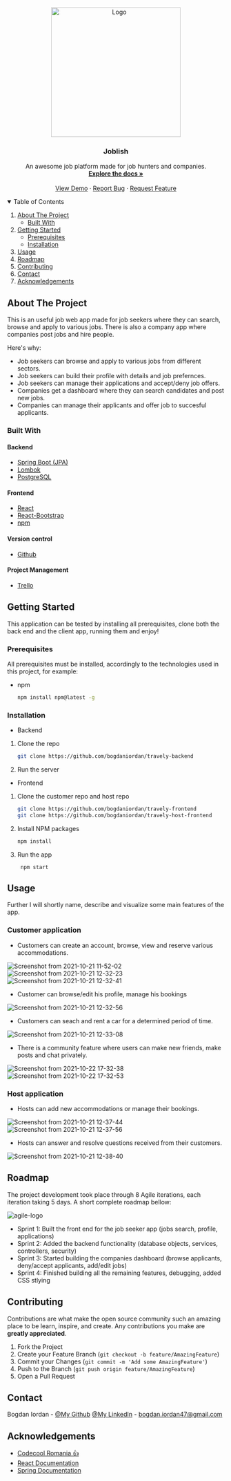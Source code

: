 <!--
*** Thanks for checking out the Best-README-Template. If you have a suggestion
*** that would make this better, please fork the repo and create a pull request
*** or simply open an issue with the tag "enhancement".
*** Thanks again! Now go create something AMAZING! :D
-->



<!-- PROJECT SHIELDS -->
<!--
*** I'm using markdown "reference style" links for readability.
*** Reference links are enclosed in brackets [ ] instead of parentheses ( ).
*** See the bottom of this document for the declaration of the reference variables
*** for contributors-url, forks-url, etc. This is an optional, concise syntax you may use.
*** https://www.markdownguide.org/basic-syntax/#reference-style-links
-->


<!-- PROJECT LOGO -->
<br />
<p align="center">
  <a href="https://github.com/bogdaniordan/joblish-bogdaniordan">
    <img src="https://images-platform.99static.com/qOrmQjoiLt3NRXu-vC7cbU2qz-Y=/118x118:1064x1064/500x500/top/smart/99designs-contests-attachments/105/105232/attachment_105232267" alt="Logo" width="300">
  </a>

  <h3 align="center">Joblish</h3>

  <p align="center">
    An awesome job platform made for job hunters and companies.
    <br />
    <a href="https://github.com/bogdaniordan/joblish-bogdaniordan"><strong>Explore the docs »</strong></a>
    <br />
    <br />
    <a href="https://github.com/bogdaniordan/joblish-bogdaniordan">View Demo</a>
    ·
    <a href="https://github.com/bogdaniordan/joblish-bogdaniordan/issues">Report Bug</a>
    ·
    <a href="https://github.com/bogdaniordan/joblish-bogdaniordan/issues">Request Feature</a>
  </p>



<!-- TABLE OF CONTENTS -->
<details open="open">
  <summary>Table of Contents</summary>
  <ol>
    <li>
      <a href="#about-the-project">About The Project</a>
      <ul>
        <li><a href="#built-with">Built With</a></li>
      </ul>
    </li>
    <li>
      <a href="#getting-started">Getting Started</a>
      <ul>
        <li><a href="#prerequisites">Prerequisites</a></li>
        <li><a href="#installation">Installation</a></li>
      </ul>
    </li>
    <li><a href="#usage">Usage</a></li>
    <li><a href="#roadmap">Roadmap</a></li>
    <li><a href="#contributing">Contributing</a></li>
    <li><a href="#contact">Contact</a></li>
    <li><a href="#acknowledgements">Acknowledgements</a></li>
  </ol>
</details>



<!-- ABOUT THE PROJECT -->
## About The Project

This is an useful job web app made for job seekers where they can search, browse and apply to various jobs. There is also a company app where companies post jobs and hire people.

Here's why:
* Job seekers can browse and apply to various jobs from different sectors.
* Job seekers can build their profile with details and job prefernces.
* Job seekers can manage their applications and accept/deny job offers.
* Companies get a dashboard where they can search candidates and post new jobs.
* Companies can manage their applicants and offer job to succesful applicants.

### Built With

#### Backend
* [Spring Boot (JPA)](https://spring.io/projects/spring-boot)
* [Lombok](https://projectlombok.org/)
* [PostgreSQL](https://www.postgresql.org/docs/13/app-psql.html)

#### Frontend
* [React](https://reactjs.org/)
* [React-Bootstrap](https://react-bootstrap.github.io/)
* [npm](https://www.npmjs.com/)

#### Version control
* [Github](https://www.gtihub.com/)

#### Project Management
* [Trello](https://www.atlassian.com/software/jira?&aceid=&adposition=&adgroup=89541897982&campaign=9124878150&creative=415542514747&device=c&keyword=jira&matchtype=e&network=g&placement=&ds_kids=p51242161283&ds_e=GOOGLE&ds_eid=700000001558501&ds_e1=GOOGLE&gclid=Cj0KCQiAnKeCBhDPARIsAFDTLTIUjm6m9LQssN_d15V_dYNqPiWaS_df09mdcnHPj-QkqTKrZfAjB6kaAhdEEALw_wcB&gclsrc=aw.ds)



<!-- GETTING STARTED -->
## Getting Started

This application can be tested by installing all prerequisites, clone both the back end and the client app, running them and enjoy!

### Prerequisites

All prerequisites must be installed, accordingly to the technologies used in this project, for example:
* npm
  ```sh
  npm install npm@latest -g
  ```

### Installation

* Backend

1. Clone the repo
   ```sh
   git clone https://github.com/bogdaniordan/travely-backend
   ```
2. Run the server

* Frontend

1. Clone the customer repo and host repo
   ```sh
   git clone https://github.com/bogdaniordan/travely-frontend
   git clone https://github.com/bogdaniordan/travely-host-frontend
   ```
2. Install NPM packages
   ```sh
   npm install
   ```
3. Run the app
   ```
    npm start
   ```

<!-- USAGE EXAMPLES -->
## Usage

Further I will shortly name, describe and visualize some main features of the app.
### Customer application
* Customers can create an account, browse, view and reserve various accommodations.

![Screenshot from 2021-10-21 11-52-02](https://user-images.githubusercontent.com/72221647/138472638-e4d9fc17-480d-410b-be05-faee82842670.png)
![Screenshot from 2021-10-21 12-32-23](https://user-images.githubusercontent.com/72221647/138472677-38e0e3a6-fefc-486f-a791-44531202b7d1.png)
![Screenshot from 2021-10-21 12-32-41](https://user-images.githubusercontent.com/72221647/138472709-83b1c1f8-23c7-4141-8485-1ee718c59ad4.png)

* Customer can browse/edit his profile, manage his bookings 

![Screenshot from 2021-10-21 12-32-56](https://user-images.githubusercontent.com/72221647/138472959-97d83070-0a05-4323-b43b-b25ca9921bb4.png)

* Customers can seach and rent a car for a determined period of time.

![Screenshot from 2021-10-21 12-33-08](https://user-images.githubusercontent.com/72221647/138473048-5ad7bbed-a358-4ca1-a60c-0cdd6c7972b9.png)

* There is a community feature where users can make new friends, make posts and chat privately.

![Screenshot from 2021-10-22 17-32-38](https://user-images.githubusercontent.com/72221647/138473289-ac423fd8-5256-45ea-9a5d-1e6ac5e27b17.png)
![Screenshot from 2021-10-22 17-32-53](https://user-images.githubusercontent.com/72221647/138473354-0aab61de-3125-41b9-a7ba-b3b6a2c89269.png)

### Host application

* Hosts can add new accommodations or manage their bookings.

![Screenshot from 2021-10-21 12-37-44](https://user-images.githubusercontent.com/72221647/138473752-28941616-bd91-4684-929a-73febe205ba3.png)
![Screenshot from 2021-10-21 12-37-56](https://user-images.githubusercontent.com/72221647/138474007-78f584ac-be14-440b-bcdf-cde7d1c92fd5.png)

* Hosts can answer and resolve questions received from their customers.

![Screenshot from 2021-10-21 12-38-40](https://user-images.githubusercontent.com/72221647/138473987-68a6cea0-d451-40ac-8e3f-5d756da24f55.png)

<!-- ROADMAP -->
## Roadmap

The project development took place through 8 Agile iterations, each iteration taking 5 days. A short complete roadmap bellow:

![agile-logo](https://user-images.githubusercontent.com/72221647/138440913-f67be820-c3a8-46d2-a35c-1f847acb2c48.png)

* Sprint 1: Built the front end for the job seeker app (jobs search, profile, applications) 
* Sprint 2: Added the backend functionality (database objects, services, controllers, security)
* Sprint 3: Started building the companies dashboard (browse applicants, deny/accept applicants, add/edit jobs)
* Sprint 4: Finished building all the remaining features, debugging, added CSS stlying 

<!-- CONTRIBUTING -->
## Contributing

Contributions are what make the open source community such an amazing place to be learn, inspire, and create. Any contributions you make are **greatly appreciated**.

1. Fork the Project
2. Create your Feature Branch (`git checkout -b feature/AmazingFeature`)
3. Commit your Changes (`git commit -m 'Add some AmazingFeature'`)
4. Push to the Branch (`git push origin feature/AmazingFeature`)
5. Open a Pull Request


<!-- CONTACT -->
## Contact

Bogdan Iordan - [@My Github](https://github.com/bogdaniordan) [@My LinkedIn](https://www.linkedin.com/in/bogdan-iordan/) - bogdan.iordan47@gmail.com


<!-- ACKNOWLEDGEMENTS -->
## Acknowledgements
* [Codecool Romania :thumbsup:](https://codecool.com/ro/)
* [React Documentation](https://reactjs.org/)
* [Spring Documentation](https://docs.spring.io/)


<!-- MARKDOWN LINKS & IMAGES -->
<!-- https://www.markdownguide.org/basic-syntax/#reference-style-links -->
[contributors-shield]: https://img.shields.io/badge/Contributers-2-brightgreen
[contributors-url]: https://github.com/marius-ceobanu/Poke-Battlez-Frontend/graphs/contributors
[forks-shield]: https://img.shields.io/badge/Forks-0-blue
[forks-url]: https://github.com/marius-ceobanu/Poke-Battlez-Frontend/network/members
[stars-shield]: https://img.shields.io/badge/Stars-2-blue
[stars-url]: https://github.com/marius-ceobanu/Poke-Battlez-Frontend/stargazers
[issues-shield]: https://img.shields.io/github/issues/marius-ceobanu/Poke-Battlez-Frontend
[issues-url]: https://github.com/marius-ceobanu/Poke-Battlez-Frontend/issues
[linkedin-shield]: https://img.shields.io/twitter/url?label=Linkedin%20-%20Marius&logo=LINKEDIN&style=social&url=https%3A%2F%2Fwww.linkedin.com%2Fin%2Fmarius-ciprian-ceobanu-3431157b
[linkedin-marius-url]: https://www.linkedin.com/in/marius-ciprian-ceobanu-3431157b
[github-marius-shield]: https://img.shields.io/twitter/url?label=GitHub%20-%20Marius&logo=Github&style=social&url=https%3A%2F%2Fgithub.com%2Fmarius-ceobanu
[github-marius-url]: https://github.com/marius-ceobanu
[github-razvan-shield]: https://img.shields.io/twitter/url?label=GitHub%20-%20Razvan&logo=Github&style=social&url=https%3A%2F%2Fgithub.com%2Frgrigore
[github-razvan-url]: https://github.com/rgrigore
[chat-png]: doc_images/chat.png
[register-png]: doc_images/register.png
[login-png]: doc_images/login.png
[login-gif]: doc_images/login.gif
[PM-gif]: doc_images/PM.gif
[team-gif]: doc_images/team.gif
[challenge-gif]: doc_images/challenge.gif
[battle-gif]: doc_images/battle.gif
[agile]: doc_images/agile-logo.png
